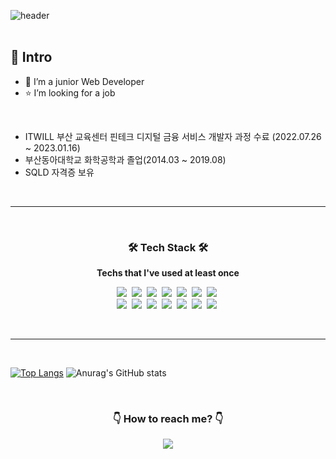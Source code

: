 ![header](https://capsule-render.vercel.app/api?type=soft&color=auto&height=150&section=header&text=Kim%20Jihee&fontSize=70&animation=twinkling)
<br>
<br>
## 📌 Intro
- 🌱 I’m a junior Web Developer
- ⭐ I’m looking for a job
<br>

- ITWILL 부산 교육센터 핀테크 디지털 금융 서비스 개발자 과정 수료
  (2022.07.26 ~ 2023.01.16)
- 부산동아대학교 화학공학과 졸업(2014.03 ~ 2019.08)
- SQLD 자격증 보유
<br>
<hr>
<br>
<h3 align="center">🛠 Tech Stack 🛠</h3>
<p align="center"><b> Techs that I've used at least once </b></p>

<p align="center"> 
  <img src="https://img.shields.io/badge/-Java-344CB7?style=flat-plastic&logo=Java&logoColor=white"/>&nbsp 
  <img src="https://img.shields.io/badge/Eclipse IDE-2C2255?style=flat-plastic&logo=Eclipse IDE&logoColor=white"/>&nbsp 
  <img src="https://img.shields.io/badge/-Spring Framework-6DB33F?style=flat-plastic&logo=Spring&logoColor=white"/>&nbsp 
  <img src="https://img.shields.io/badge/-MyBatis-191A1B?style=flat-plastic&logo=MyBatis&logoColor=white"/>&nbsp 
  <img src="https://img.shields.io/badge/-JavaScript-F7DF1E?style=flat-plastic&logo=JavaScript&logoColor=white"/>&nbsp 
  <img src="https://img.shields.io/badge/-jQuery-0769AD?style=flat-plastic&logo=jQuery&logoColor=white"/>&nbsp 
  <img src="https://img.shields.io/badge/-AJAX-37D1CB?style=flat-plastic&logo=AJAX&logoColor=white"/>&nbsp 
      <br>
  <img src="https://img.shields.io/badge/-MySQL-4479A1?style=flat-plastic&logo=MySQL&logoColor=white"/>&nbsp
  <img src="https://img.shields.io/badge/-Oracle-F80000?style=flat-plastic&logo=Oracle&logoColor=white"/>&nbsp
  <img src="https://img.shields.io/badge/-CSS-F59C54?style=flat-plastic&logo=CSS3&logoColor=white"/>&nbsp 
  <img src="https://img.shields.io/badge/-HTML-E34F26?style=flat-plastic&logo=HTML5&logoColor=white"/>&nbsp
  <img src="https://img.shields.io/badge/-ApachetTomcat9.0-D22128?style=flat-plastic&logo=Apache&logoColor=white"/>&nbsp 
  <img src="https://img.shields.io/badge/Slack-4A154B?style=flat-plastic&logo=Slack&logoColor=white"/>&nbsp 
  <img src="https://img.shields.io/badge/GitHub-181717?style=flat-plastic&logo=GitHub&logoColor=white"/>&nbsp 
</p>

<br>
<hr>
<br>

[![Top Langs](https://github-readme-stats.vercel.app/api/top-langs/?username=developerJhee&layout=compact)](https://github.com/anuraghazra/github-readme-stats)
![Anurag's GitHub stats](https://github-readme-stats.vercel.app/api?username=developerJhee&show_icons=true&theme=material-palenight)

<br>
<h3 align="center">👇 How to reach me? 👇</h3>
<p align="center">
  <a href="mailto:0zhee0@gmail.com"><img src="https://img.shields.io/badge/Gmail-d14836?style=flat-square&logo=Gmail&logoColor=white&link=viliketh1s98@naver.com"/></a>
</p>
<br>

